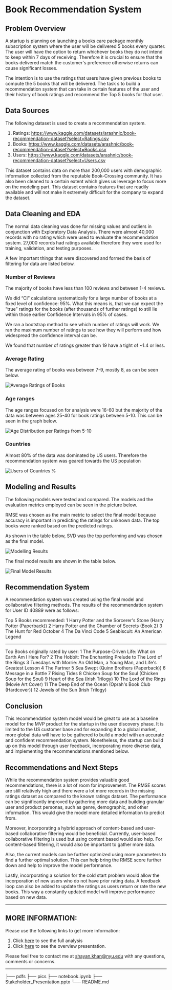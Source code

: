 # Book Recommendation System

## Problem Overview

A startup is planning on launching a books care package monthly subscription system where the user will be delivered 5 books every quarter. The user will have the option to return whichever books they do not intend to keep within 7 days of receiving. Therefore it is crucial to ensure that the books delivered match the customer's preference otherwise returns can cause significant losses.
 
The intention is to use the ratings that users have given previous books to compute the 5 books that will be delivered. The task s to build a recommendation system that can take in certain features of the user and their history of book ratings and recommend the Top 5 books for that user.

## Data Sources

The following dataset is used to create a recommendation system. 
1. Ratings: https://www.kaggle.com/datasets/arashnic/book-recommendation-dataset?select=Ratings.csv 
2. Books: https://www.kaggle.com/datasets/arashnic/book-recommendation-dataset?select=Books.csv 
3. Users: https://www.kaggle.com/datasets/arashnic/book-recommendation-dataset?select=Users.csv 

This dataset contains data on more than 200,000 users with demographic information collected from the reputable Book-Crossing community. It has also been cleaned to a certain extent which gives us leverage to focus more on the modeling part. This dataset contains features that are readily available and will not make it extremely difficult for the company to expand the dataset. 

## Data Cleaning and EDA

The normal data cleaning was done for missing values and outliers in conjunction with Exploratory Data Analysis. There were almost 40,000 records with no rating which were used to evaluate the recommendation system. 27,000 records had ratings available therefore they were used for training, validation, and testing purposes.

A few important things that were discovered and formed the basis of filtering for data are listed below.

### Number of Reviews
The majority of books have less than 100 reviews and between 1-4 reviews.

We did “CI” calculations systematically for a large number of books at a fixed level of confidence: 95%. What this means is, that we can expect the “true” ratings for the books (after thousands of further ratings) to still lie within those earlier Confidence Intervals in 95% of cases. 

We ran a bootstrap method to see which number of ratings will work. We ran the maximum number of ratings to see how they will perform and how widespread the confidence interval can be. 

We found that number of ratings greater than 19 have a tight of ~1.4 or less.


### Average Rating
The average rating of books was between 7-9, mostly 8, as can be seen below.

<img src="pics/avg_ratings.png" alt="Average Ratings of Books" title="Average Ratings of Books">


### Age ranges
The age ranges focused on for analysis were 16-60 but the majority of the data was between ages 25-40 for book ratings between 5-10. This can be seen in the graph below.

<img src="pics/age_dist.png" alt="Age Distribution per Ratings from 5-10" title="Age Distribution per Ratings from 5-10">


### Countries
Almost 80% of the data was dominated by US users. Therefore the recommendation system was geared towards the US population

<img src="pics/countries.png" alt="Users of Countries %" title="Users of Countries %">


## Modeling and Results

The following models were tested and compared. The models and the evaluation metrics employed can be seen in the picture below. 

RMSE was chosen as the main metric to select the final model because accuracy is important in predicting the ratings for unknown data. The top books were ranked based on the predicted ratings. 

As shown in the table below, SVD was the top performing and was chosen as the final model.

<img src="pics/modelling_results.png" alt="Modelling Results" title="Modelling Results">


The final model results are shown in the table below.

<img src="pics/final_model.png" alt="Final Model Results" title="Final Model Results">


## Recommendation System
A recommendation system was created using the final model and collaborative filtering methods. The results of the recommendation system for User ID 40889 were as follows:

Top 5 Books recommended:
1 Harry Potter and the Sorcerer's Stone (Harry Potter (Paperback))
2 Harry Potter and the Chamber of Secrets (Book 2)
3 The Hunt for Red October
4 The Da Vinci Code
5 Seabiscuit: An American Legend

---------------------------------------------------------------------------------------------------------

Top Books originally rated by user:
1 The Purpose-Driven Life: What on Earth Am I Here For?
2 The Hobbit: The Enchanting Prelude to The Lord of the Rings
3 Tuesdays with Morrie: An Old Man, a Young Man, and Life's Greatest Lesson
4 The Partner
5 Sea Swept (Quinn Brothers (Paperback))
6 Message in a Bottle
7 Rising Tides
8 Chicken Soup for the Soul (Chicken Soup for the Soul)
9 Heart of the Sea (Irish Trilogy)
10 The Lord of the Rings (Movie Art Cover)
11 The Deep End of the Ocean (Oprah's Book Club (Hardcover))
12 Jewels of the Sun (Irish Trilogy)


## Conclusion
This recommendation system model would be great to use as a baseline model for the MVP product for the startup in the user discovery phase. It is limited to the US customer base and for expanding it to a global market, more global data will have to be gathered to build a model with an accurate and confident recommendation system. Nonetheless, the startup can build up on this model through user feedback, incorporating more diverse data, and implementing the recommendations mentioned below.

## Recommendations and Next Steps
While the recommendation system provides valuable good recommendations, there is a lot of room for improvement. The RMSE scores are still relatively high and there were a lot more records in the missing ratings dataset as compared to the known ratings dataset. The performance can be significantly improved by gathering more data and building granular user and product personas, such as genre, demographic, and other information. This would give the model more detailed information to predict from.

Moreover, incorporating a hybrid approach of content-based and user-based collaborative filtering would be beneficial. Currently, user-based collaborative filtering is used but using content based would also help. For content-based filtering, it would also be important to gather more data.

Also, the current models can be further optimized using more parameters to find a further optimal solution. This can help bring the RMSE score further down and help to improve the model performance. 

Lastly, incorporating a solution for the cold start problem would allow the incorporation of new users who do not have prior rating data. A feedback loop can also be added to update the ratings as users return or rate the new books. This way a constantly updated model will improve performance based on new data.


---------------------------------------------------------------------------------------------------------------------------------
## MORE INFORMATION:
Please use the following links to get more information:
1. Click [here](https://github.com/shayanabdulkarimkhan/book-recommendation-system/blob/main/notebook.ipynb) to see the full analysis 
2. Click [here](https://github.com/shayanabdulkarimkhan/book-recommendation-system/blob/main/pdfs/Stakeholder%20Presentation.pdf) to see the overview presentation.

Please feel free to contact me at shayan.khan@nyu.edu with any questions, comments or concerns.

---------------------------------------------------------------------------------------------------------------------------------

├── pdfs
├── pics
├── notebook.ipynb
├── Stakeholder_Presentation.pptx
└── README.md
